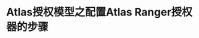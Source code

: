 Atlas授权模型之配置Atlas Ranger授权器的步骤
===================================================================================
